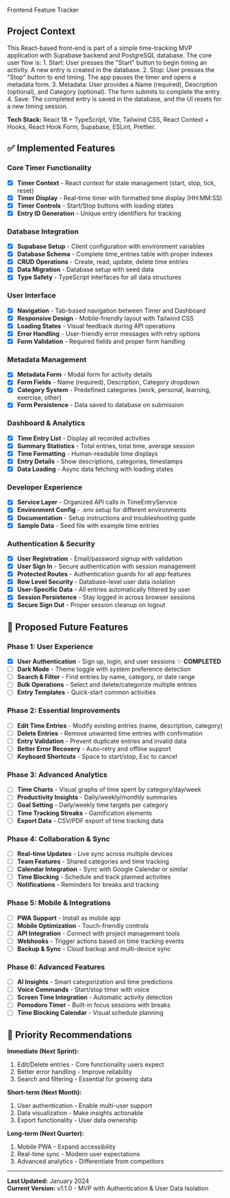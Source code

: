 Frontend Feature Tracker

## Project Context

This React-based front-end is part of a simple time-tracking MVP application with Supabase backend and PostgreSQL database. The core user flow is:
	1.	Start: User presses the "Start" button to begin timing an activity. A new entry is created in the database.
	2.	Stop: User presses the "Stop" button to end timing. The app pauses the timer and opens a metadata form.
	3.	Metadata: User provides a Name (required), Description (optional), and Category (optional). The form submits to complete the entry.
	4.	Save: The completed entry is saved in the database, and the UI resets for a new timing session.

**Tech Stack:** React 18 + TypeScript, Vite, Tailwind CSS, React Context + Hooks, React Hook Form, Supabase, ESLint, Prettier.

## ✅ Implemented Features

### Core Timer Functionality
- [x] **Timer Context** - React context for state management (start, stop, tick, reset)
- [x] **Timer Display** - Real-time timer with formatted time display (HH:MM:SS)
- [x] **Timer Controls** - Start/Stop buttons with loading states
- [x] **Entry ID Generation** - Unique entry identifiers for tracking

### Database Integration
- [x] **Supabase Setup** - Client configuration with environment variables
- [x] **Database Schema** - Complete time_entries table with proper indexes
- [x] **CRUD Operations** - Create, read, update, delete time entries
- [x] **Data Migration** - Database setup with seed data
- [x] **Type Safety** - TypeScript interfaces for all data structures

### User Interface
- [x] **Navigation** - Tab-based navigation between Timer and Dashboard
- [x] **Responsive Design** - Mobile-friendly layout with Tailwind CSS
- [x] **Loading States** - Visual feedback during API operations
- [x] **Error Handling** - User-friendly error messages with retry options
- [x] **Form Validation** - Required fields and proper form handling

### Metadata Management
- [x] **Metadata Form** - Modal form for activity details
- [x] **Form Fields** - Name (required), Description, Category dropdown
- [x] **Category System** - Predefined categories (work, personal, learning, exercise, other)
- [x] **Form Persistence** - Data saved to database on submission

### Dashboard & Analytics
- [x] **Time Entry List** - Display all recorded activities
- [x] **Summary Statistics** - Total entries, total time, average session
- [x] **Time Formatting** - Human-readable time displays
- [x] **Entry Details** - Show descriptions, categories, timestamps
- [x] **Data Loading** - Async data fetching with loading states

### Developer Experience
- [x] **Service Layer** - Organized API calls in TimeEntryService
- [x] **Environment Config** - .env setup for different environments
- [x] **Documentation** - Setup instructions and troubleshooting guide
- [x] **Sample Data** - Seed file with example time entries

### Authentication & Security
- [x] **User Registration** - Email/password signup with validation
- [x] **User Sign In** - Secure authentication with session management
- [x] **Protected Routes** - Authentication guards for all app features
- [x] **Row Level Security** - Database-level user data isolation
- [x] **User-Specific Data** - All entries automatically filtered by user
- [x] **Session Persistence** - Stay logged in across browser sessions
- [x] **Secure Sign Out** - Proper session cleanup on logout

## 🔄 Proposed Future Features

### Phase 1: User Experience
- [x] **User Authentication** - Sign up, login, and user sessions ✨ **COMPLETED**
- [ ] **Dark Mode** - Theme toggle with system preference detection
- [ ] **Search & Filter** - Find entries by name, category, or date range
- [ ] **Bulk Operations** - Select and delete/categorize multiple entries
- [ ] **Entry Templates** - Quick-start common activities

### Phase 2: Essential Improvements
- [ ] **Edit Time Entries** - Modify existing entries (name, description, category)
- [ ] **Delete Entries** - Remove unwanted time entries with confirmation
- [ ] **Entry Validation** - Prevent duplicate entries and invalid data
- [ ] **Better Error Recovery** - Auto-retry and offline support
- [ ] **Keyboard Shortcuts** - Space to start/stop, Esc to cancel

### Phase 3: Advanced Analytics
- [ ] **Time Charts** - Visual graphs of time spent by category/day/week
- [ ] **Productivity Insights** - Daily/weekly/monthly summaries
- [ ] **Goal Setting** - Daily/weekly time targets per category
- [ ] **Time Tracking Streaks** - Gamification elements
- [ ] **Export Data** - CSV/PDF export of time tracking data

### Phase 4: Collaboration & Sync
- [ ] **Real-time Updates** - Live sync across multiple devices
- [ ] **Team Features** - Shared categories and time tracking
- [ ] **Calendar Integration** - Sync with Google Calendar or similar
- [ ] **Time Blocking** - Schedule and track planned activities
- [ ] **Notifications** - Reminders for breaks and tracking

### Phase 5: Mobile & Integrations
- [ ] **PWA Support** - Install as mobile app
- [ ] **Mobile Optimization** - Touch-friendly controls
- [ ] **API Integration** - Connect with project management tools
- [ ] **Webhooks** - Trigger actions based on time tracking events
- [ ] **Backup & Sync** - Cloud backup and multi-device sync

### Phase 6: Advanced Features
- [ ] **AI Insights** - Smart categorization and time predictions
- [ ] **Voice Commands** - Start/stop timer with voice
- [ ] **Screen Time Integration** - Automatic activity detection
- [ ] **Pomodoro Timer** - Built-in focus sessions with breaks
- [ ] **Time Blocking Calendar** - Visual schedule planning

## 🎯 Priority Recommendations

**Immediate (Next Sprint):**
1. Edit/Delete entries - Core functionality users expect
2. Better error handling - Improve reliability
3. Search and filtering - Essential for growing data

**Short-term (Next Month):**
1. User authentication - Enable multi-user support
2. Data visualization - Make insights actionable
3. Export functionality - User data ownership

**Long-term (Next Quarter):**
1. Mobile PWA - Expand accessibility
2. Real-time sync - Modern user expectations
3. Advanced analytics - Differentiate from competitors

---

**Last Updated:** January 2024  
**Current Version:** v1.1.0 - MVP with Authentication & User Data Isolation
